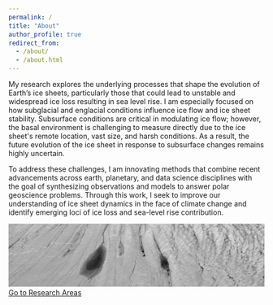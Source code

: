 ```yaml
---
permalink: /
title: "About"
author_profile: true
redirect_from: 
  - /about/
  - /about.html
---
```

My research explores the underlying processes that shape the evolution of Earth’s ice sheets, particularly those that could lead to unstable and widespread ice loss resulting in sea level rise. I am especially focused on how subglacial and englacial conditions influence ice flow and ice sheet stability. Subsurface conditions are critical in modulating ice flow; however, the basal environment is challenging to measure directly due to the ice sheet's remote location, vast size, and harsh conditions. As a result, the future evolution of the ice sheet in response to subsurface changes remains highly uncertain.

To address these challenges, I am innovating methods that combine recent advancements across earth, planetary, and data science disciplines with the goal of synthesizing observations and models to answer polar geoscience problems. Through this work, I seek to improve our understanding of ice sheet dynamics in the face of climate change and identify emerging loci of ice loss and sea-level rise contribution.

<!-- <div class="center-button">
  <a href="/research/" class="btn btn-icon" title="Go to Research Areas">
    Go to Research Areas
  </a>
</div>

<img src="images/about-image.png" alt="ice is nice" style="max-width: 100%; height: auto; margin-top: 20px;"> -->

<div class="image-overlay-container">
  <img src="images/about-image.png" alt="ice is nice">
  <a href="/research/" class="btn btn-icon overlay-button" title="Go to Research Areas">
    Go to Research Areas
  </a>
</div>